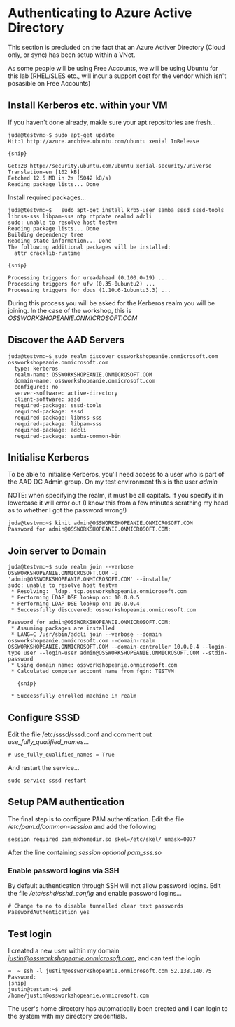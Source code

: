 # Authenticating to Azure Active Directory

This section is precluded on the fact that an Azure Activer Directory (Cloud only, or sync) has been setup within a VNet.

As some people will be using Free Accounts, we will be using Ubuntu for this lab (RHEL/SLES etc., will incur a support cost for the vendor which isn't posasible on Free Accounts)

## Install Kerberos etc. within your VM
If you haven't done already, makle sure your apt repositories are fresh...

```
juda@testvm:~$ sudo apt-get update
Hit:1 http://azure.archive.ubuntu.com/ubuntu xenial InRelease
                
{snip}

Get:28 http://security.ubuntu.com/ubuntu xenial-security/universe Translation-en [102 kB]
Fetched 12.5 MB in 2s (5042 kB/s)                          
Reading package lists... Done
```

Install required packages...

```
juda@testvm:~$   sudo apt-get install krb5-user samba sssd sssd-tools libnss-sss libpam-sss ntp ntpdate realmd adcli
sudo: unable to resolve host testvm
Reading package lists... Done
Building dependency tree       
Reading state information... Done
The following additional packages will be installed:
  attr cracklib-runtime 
  
{snip}

Processing triggers for ureadahead (0.100.0-19) ...
Processing triggers for ufw (0.35-0ubuntu2) ...
Processing triggers for dbus (1.10.6-1ubuntu3.3) ...
```

During this process you will be asked for the Kerberos realm you will be joining.  In the case of the workshop, this is *OSSWORKSHOPEANIE.ONMICROSOFT.COM*

## Discover the AAD Servers

```
juda@testvm:~$ sudo realm discover ossworkshopeanie.onmicrosoft.com
ossworkshopeanie.onmicrosoft.com
  type: kerberos
  realm-name: OSSWORKSHOPEANIE.ONMICROSOFT.COM
  domain-name: ossworkshopeanie.onmicrosoft.com
  configured: no
  server-software: active-directory
  client-software: sssd
  required-package: sssd-tools
  required-package: sssd
  required-package: libnss-sss
  required-package: libpam-sss
  required-package: adcli
  required-package: samba-common-bin
```

##  Initialise Kerberos
To be able to initialise Kerberos, you'll need access to a user who is part of the AAD DC Admin group.  On my test environment this is the user *admin*

NOTE: when specifying the realm, it must be all capitals.  If you specify it in lowercase it will error out (I know this from a few minutes scrathing my head as to whether I got the password wrong!)

```
juda@testvm:~$ kinit admin@OSSWORKSHOPEANIE.ONMICROSOFT.COM
Password for admin@OSSWORKSHOPEANIE.ONMICROSOFT.COM: 
```

## Join server to Domain

```
juda@testvm:~$ sudo realm join --verbose OSSWORKSHOPEANIE.ONMICROSOFT.COM -U 'admin@OSSWORKSHOPEANIE.ONMICROSOFT.COM' --install=/
sudo: unable to resolve host testvm
 * Resolving: _ldap._tcp.ossworkshopeanie.onmicrosoft.com
 * Performing LDAP DSE lookup on: 10.0.0.5
 * Performing LDAP DSE lookup on: 10.0.0.4
 * Successfully discovered: ossworkshopeanie.onmicrosoft.com

Password for admin@OSSWORKSHOPEANIE.ONMICROSOFT.COM: 
 * Assuming packages are installed
 * LANG=C /usr/sbin/adcli join --verbose --domain ossworkshopeanie.onmicrosoft.com --domain-realm OSSWORKSHOPEANIE.ONMICROSOFT.COM --domain-controller 10.0.0.4 --login-type user --login-user admin@OSSWORKSHOPEANIE.ONMICROSOFT.COM --stdin-password
 * Using domain name: ossworkshopeanie.onmicrosoft.com
 * Calculated computer account name from fqdn: TESTVM

   {snip}

 * Successfully enrolled machine in realm
```

## Configure SSSD

Edit the file /etc/sssd/sssd.conf and comment out *use_fully_qualified_names*...

```
# use_fully_qualified_names = True
```

And restart the service...

```
sudo service sssd restart
```

## Setup PAM authentication
The final step is to configure PAM authentication.  Edit the file */etc/pam.d/common-session* and add the following

```
session required pam_mkhomedir.so skel=/etc/skel/ umask=0077
```

After the line containing *session optional pam_sss.so*

### Enable password logins via SSH
By default authentication through SSH will not allow password logins.  Edit the file */etc/sshd/sshd_config* and enable password logins...

```
# Change to no to disable tunnelled clear text passwords
PasswordAuthentication yes
```

## Test login
I created a new user within my domain *justin@ossworkshopeanie.onmicrosoft.com*, and can test the login

```
➜  ~ ssh -l justin@ossworkshopeanie.onmicrosoft.com 52.138.140.75 
Password: 
{snip}
justin@testvm:~$ pwd
/home/justin@ossworkshopeanie.onmicrosoft.com
```

The user's home directory has automatically been created and I can login to the system with my directory credentials.

